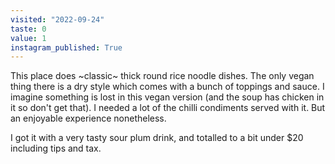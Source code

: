 ```yaml
---
visited: "2022-09-24"
taste: 0
value: 1
instagram_published: True
---
```


This place does ~classic~ thick round rice noodle dishes. The only vegan thing there is a dry style which comes with a bunch of toppings and sauce. I imagine something is lost in this vegan version (and the soup has chicken in it so don't get that). I needed a lot of the chilli condiments served with it. But an enjoyable experience nonetheless.

I got it with a very tasty sour plum drink, and totalled to a bit under $20 including tips and tax.
